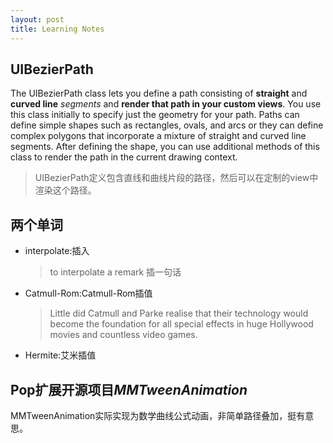 ```yaml
---
layout: post
title: Learning Notes
---
```


## UIBezierPath
The UIBezierPath class lets you define a path consisting of **straight** and **curved line** *segments* and **render that path in your custom views**. You use this class initially to specify just the geometry for your path. Paths can define simple shapes such as rectangles, ovals, and arcs or they can define complex polygons that incorporate a mixture of straight and curved line segments. After defining the shape, you can use additional methods of this class to render the path in the current drawing context.

> UIBezierPath定义包含直线和曲线片段的路径，然后可以在定制的view中渲染这个路径。

## 两个单词

- interpolate:插入 
    > to interpolate a remark 插一句话
- Catmull-Rom:Catmull-Rom插值
    > Little did Catmull and Parke realise that their technology would become the foundation for all special effects in huge Hollywood movies and countless video games. 

- Hermite:艾米插值


## Pop扩展开源项目*MMTweenAnimation*
MMTweenAnimation实际实现为数学曲线公式动画，非简单路径叠加，挺有意思。